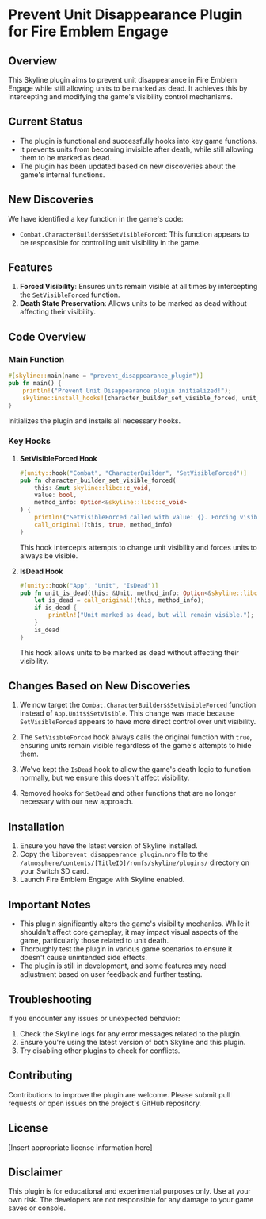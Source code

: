 # Prevent Unit Disappearance Plugin for Fire Emblem Engage

## Overview

This Skyline plugin aims to prevent unit disappearance in Fire Emblem Engage while still allowing units to be marked as dead. It achieves this by intercepting and modifying the game's visibility control mechanisms.

## Current Status

- The plugin is functional and successfully hooks into key game functions.
- It prevents units from becoming invisible after death, while still allowing them to be marked as dead.
- The plugin has been updated based on new discoveries about the game's internal functions.

## New Discoveries

We have identified a key function in the game's code:

- `Combat.CharacterBuilder$$SetVisibleForced`: This function appears to be responsible for controlling unit visibility in the game.

## Features

1. **Forced Visibility**: Ensures units remain visible at all times by intercepting the `SetVisibleForced` function.
2. **Death State Preservation**: Allows units to be marked as dead without affecting their visibility.

## Code Overview

### Main Function
```rust
#[skyline::main(name = "prevent_disappearance_plugin")]
pub fn main() {
    println!("Prevent Unit Disappearance plugin initialized!");
    skyline::install_hooks!(character_builder_set_visible_forced, unit_is_dead);
}
```
Initializes the plugin and installs all necessary hooks.

### Key Hooks

1. **SetVisibleForced Hook**
   ```rust
   #[unity::hook("Combat", "CharacterBuilder", "SetVisibleForced")]
   pub fn character_builder_set_visible_forced(
       this: &mut skyline::libc::c_void,
       value: bool,
       method_info: Option<&skyline::libc::c_void>
   ) {
       println!("SetVisibleForced called with value: {}. Forcing visibility.", value);
       call_original!(this, true, method_info)
   }
   ```
   This hook intercepts attempts to change unit visibility and forces units to always be visible.

2. **IsDead Hook**
   ```rust
   #[unity::hook("App", "Unit", "IsDead")]
   pub fn unit_is_dead(this: &Unit, method_info: Option<&skyline::libc::c_void>) -> bool {
       let is_dead = call_original!(this, method_info);
       if is_dead {
           println!("Unit marked as dead, but will remain visible.");
       }
       is_dead
   }
   ```
   This hook allows units to be marked as dead without affecting their visibility.

## Changes Based on New Discoveries

1. We now target the `Combat.CharacterBuilder$$SetVisibleForced` function instead of `App.Unit$$SetVisible`. This change was made because `SetVisibleForced` appears to have more direct control over unit visibility.

2. The `SetVisibleForced` hook always calls the original function with `true`, ensuring units remain visible regardless of the game's attempts to hide them.

3. We've kept the `IsDead` hook to allow the game's death logic to function normally, but we ensure this doesn't affect visibility.

4. Removed hooks for `SetDead` and other functions that are no longer necessary with our new approach.

## Installation

1. Ensure you have the latest version of Skyline installed.
2. Copy the `libprevent_disappearance_plugin.nro` file to the `/atmosphere/contents/[TitleID]/romfs/skyline/plugins/` directory on your Switch SD card.
3. Launch Fire Emblem Engage with Skyline enabled.

## Important Notes

- This plugin significantly alters the game's visibility mechanics. While it shouldn't affect core gameplay, it may impact visual aspects of the game, particularly those related to unit death.
- Thoroughly test the plugin in various game scenarios to ensure it doesn't cause unintended side effects.
- The plugin is still in development, and some features may need adjustment based on user feedback and further testing.

## Troubleshooting

If you encounter any issues or unexpected behavior:
1. Check the Skyline logs for any error messages related to the plugin.
2. Ensure you're using the latest version of both Skyline and this plugin.
3. Try disabling other plugins to check for conflicts.

## Contributing

Contributions to improve the plugin are welcome. Please submit pull requests or open issues on the project's GitHub repository.

## License

[Insert appropriate license information here]

## Disclaimer

This plugin is for educational and experimental purposes only. Use at your own risk. The developers are not responsible for any damage to your game saves or console.